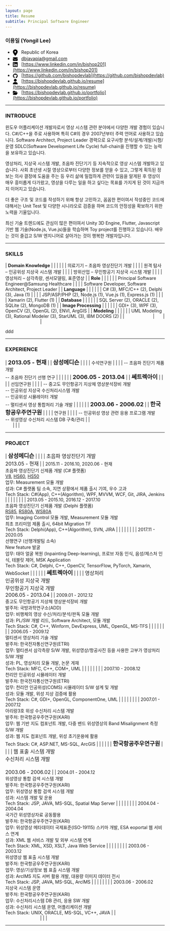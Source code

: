 ```yaml
---
layout: page
title: Resume
subtitle: Principal Software Engineer
---
```


<style>
 tr, td, th {
   border: 1px;
   background-color:transparent!important;
}
img {
    vertical-align: middle;
}
</style>

### 이용일 (Yongil Lee)

* <img src="/assets/images/resume/location-dot-solid.png" width=15/>&nbsp;&nbsp;&nbsp;Republic of Korea
* <img src="/assets/images/resume/envelope-solid.png" width=15/>&nbsp;&nbsp;&nbsp;[dbjavapia@gmail.com](dbjavapia@gmail.com)
* <img src="/assets/images/resume/linkedin.png" width=15/>&nbsp;&nbsp;&nbsp;[https://www.linkedin.com/in/bishop201](https://www.linkedin.com/in/bishop201)
* <img src="/assets/images/resume/github.png" width=15/>&nbsp;&nbsp;&nbsp;[https://github.com/bishopdevlab](https://github.com/bishopdevlab)
* <img src="/assets/images/resume/user-solid.png" width=15/>&nbsp;&nbsp;&nbsp;[https://bishopdevlab.github.io/resume](https://bishopdevlab.github.io/resume)
* <img src="/assets/images/resume/folder-open-solid.png" width=15/>&nbsp;&nbsp;&nbsp;[https://bishopdevlab.github.io/portfolio](https://bishopdevlab.github.io/portfolio)

***

### INTRODUCE

윈도우 어플리케이션 개발자로서 영상 시스템 관련 분야에서 다양한 개발 경험이 있습니다. C#/C++을 주로 사용하며 특히 C#의 경우 2007년부터 주력 언어로 사용하고 있습니다. Software Architect, Project Leader 경력으로 요구사항 분석/설계/개발/시험/운영 SDLC(Software Development Life Cycle) full-chain을 진행할 수 있는 능력을 보유하고 있습니다.

영상처리, 지상국 시스템 개발, 초음파 진단기기 등 지속적으로 영상 시스템 개발하고 있습니다. 사회 초년생 시절 영상으로부터 다양한 정보를 얻을 수 있고, 그렇게 획득된 정보는 의사 결정에 도움을 주는 등 우리 삶에 밀접하게 관련이 있음을 알게된 후 영상이 매우 흥미롭게 다가왔고, 영상을 다루는 일을 하고 싶다는 목표를 가지게 된 것이 지금까지 이어지고 있습니다.

더 좋은 구조 및 코드를 작성하기 위해 항상 고민하고, 꼼꼼한 편이여서 작성중인 코드에 대해서는 Unit Test 및 다양한 시니라오로 검증을 하며 코드의 안정성을 확보하기 위한 노력을 기울입니다.

최신 기술 트렌드에도 관심이 많은 편이여서 Unity 3D Engine, Flutter, Javascript 기반 웹 기술(Node.js, Vue.js)들을 학습하며 Toy project를 진행하고 있습니다. 배우는 것이 즐겁고 S/W 엔지니어로 살아가는 것이 행복한 개발자입니다.

***

### SKILLS

| **Domain&nbsp;Knowledge** | | |
| | | 의료기기 &#8211; 초음파 영상진단기 개발 |
| | | 원격 탐사  &#8211; 인공위성 지상국 시스템 개발 |
| | | 방위산업 &#8211; 무인항공기 지상국 시스템 개발 |
| | | 영상처리 &#8211; 삼각측량, 센서모델링, 표준영상 |
| **Role** | | |
| | | Principal Software Engineer@Samsung Healthcare |
| | | Software Developer, Software Architect, Project Leader |
| **Language** | | |
| | | C# (3), MFC/C++ (2), Delphi (3), Java (1) |
| | | JSP/ASP/PHP (2), Node.js (1), Vue.js (1), Express.js (1) |
| | | Xamarin (2), Flutter (1) |
| **Database** | | |
| | | SQL Server (2), ORACLE (2), SQLite (2), MongoDB (1) |
| **Image&nbsp;Processing** | | |
| | | GDI+ (3), WPF (3), OpenCV (2), OpenGL (2), ENVI, ArgGIS |
| **Modeling** | | |
| | | UML Modeling (3), Rational Modeler (3), StarUML (3), IBM DOORS (2) |
| &nbsp; &nbsp; &nbsp; &nbsp; &nbsp; &nbsp; &nbsp; &nbsp; &nbsp; &nbsp; &nbsp; | &nbsp; &nbsp; &nbsp; | &nbsp; &nbsp; &nbsp; &nbsp; &nbsp; &nbsp; &nbsp; &nbsp; &nbsp; &nbsp; &nbsp; &nbsp; &nbsp; &nbsp; |

ddd

***

### EXPERIENCE

| **<font size=4>2013.05 - 현재</font>** | | **<font size=4>삼성메디슨</font>** |
| | | 수석연구원 |
| | | -- 초음파 진단기 제품 개발<br>-- 초음파 진단기 선행 연구 |
| | | |
| **<font size=4>2006.05 - 2013.04</font>** | | **<font size=4>쎄트렉아이</font>** |
| | | 선임연구원 |
| | | -- 중고도 무인항공기 지상체 영상분석장비 개발<br>-- 인공위성 지상국 수신처리시스템 개발<br>-- 인공위성 시뮬레이터 개발<br>-- 멀티센서 영상 통합처리 기술 개발 |
| | | |
| **<font size=4>2003.06 - 2006.02</font>** | | **<font size=4>한국항공우주연구원</font>** |
| | | 연구원 |
| | | -- 인공위성 영상 관련 응용 프로그램 개발<br>-- 위성영상 수신처리 시스템 DB 구축/관리 |
| &nbsp; &nbsp; &nbsp; &nbsp; &nbsp; &nbsp; &nbsp; &nbsp; &nbsp; &nbsp; &nbsp; &nbsp; &nbsp; &nbsp; &nbsp; &nbsp; &nbsp; &nbsp; &nbsp; &nbsp; &nbsp; &nbsp; &nbsp; &nbsp; &nbsp; &nbsp; &nbsp; &nbsp; &nbsp; &nbsp; &nbsp; &nbsp; &nbsp; | | |

***

### PROJECT

| **<font size=4>삼성메디슨</font>** | | |
| <font size=3>초음파 영상진단기 개발<br>2013.05 - 현재</font> | | 2015.11 - 2016.10, 2020.06 - 현재<br>초음파 영상진단기 신제품 개발 (C# 플랫폼)<br>[V8](https://samsunghealthcare.com/kr/products/UltrasoundSystem/V8/General%20Imaging/benefit), [HS60](https://samsunghealthcare.com/kr/products/UltrasoundSystem/HS60/General%20Imaging/benefit), [HS50](https://samsunghealthcare.com/kr/products/UltrasoundSystem/HS50/General%20Imaging/benefit)<br>업무: Measurement 모듈 개발<br>성과: C# 플랫폼 팀 소속, 지연 상황에서 제품 출시 기여, 우수 고과<br>Tech Stack: C#(App), C++(Algorithm), WPF, MVVM, WCF, Git, JIRA, Jenkins |
| | | |
| | | 2013.05 - 2015.10, 2016.12 - 2017.10<br>초음파 영상진단기 신제품 개발 (Delphi 플랫폼)<br>[RS85](https://samsunghealthcare.com/kr/products/UltrasoundSystem/RS85%20Prestige/Radiology/benefit), [RS80A](https://samsunghealthcare.com/kr/products/UltrasoundSystem/RS80A/Radiology/benefit), [WS80A](https://samsunghealthcare.com/kr/products/UltrasoundSystem/WS80A/Obstetrics%20-%20Gynecology/benefit)<br>업무: Imaging Control 모듈 개발, Measurement 모듈 개발<br>최초 프리미엄 제품 출시, 64bit Migration TF<br>Tech Stack: Delphi(App), C++(Algorithm), SVN, JIRA |
| | | |
| | | 2017.11 - 2020.05<br>선행연구 (선행개발팀 소속)<br>New feature 발굴<br>업무: 태아 얼굴 복원 (Inpainting Deep-learning), 프로브 자동 인식, 음성/제스처 인식, 테블릿 제어, MSK Application<br>Tech Stack: C#, Delphi, C++, OpenCV, TensorFlow, PyTorch, Xamarin, WebSocket |
| | | |
| **<font size=4>쎄트렉아이</font>** | | |
| <font size=3>영상처리<br>인공위성 지상국 개발<br>무인항공기 지상국 개발<br>2006.05 - 2013.04</font> | | 2009.01 - 2012.12<br>중고도 무인항공기 지상체 영상분석장비 개발<br>발주처: 국방과학연구소(ADD)<br>업무: 비행체의 영상 수신/처리/분석/판독 모듈 개발<br>성과: PL/SW 개발 리드, Software Architect, 모듈 개발<br>Tech Stack: C#, C++, Winform, DevExpress, UML, OpenGL, MS-TFS |
| | | |
| | | 2006.05 - 2009.12<br>멀티센서 영상처리 기술 개발<br>발주처: 한국전자통신연구원(ETRI)<br>업무: 멀티센서 삼각측량 S/W 개발, 위성영상/항공사진 등을 사용한 고부가 영상처리 S/W 개발<br>성과: PL, 영상처리 모듈 개발, 논문 게재<br>Tech Stack: MFC, C++, COM+, UML |
| | | |
| | | 2007.10 - 2008.12<br>천리안 인공위성 시뮬레이터 개발<br>발주처: 한국전자통신연구원(ETRI)<br>업무: 천리안 인공위성(COMS) 시뮬레이터 S/W 설계 및 개발<br>성과: 모듈 개발, 위성 지상 검증에 활용<br>Tech Stack: C#, GDI+, OpenGL, ComponentOne, UML |
| | | |
| | | 2007.01 - 2007.12<br>아리랑3호 위성 수신처리 시스템 개발<br>발주처: 한국항공우주연구원(KARI)<br>업무: 웹 기반 지도 컴포넌트 개발, 다중 밴드 위성영상의 Band Misalignment 측정 S/W 개발<br>성과: 웹 지도 컴포넌트 개발, 위성 초기운용에 활용<br>Tech Stack: C#, ASP.NET, MS-SQL, ArcGIS |
| | | |
| **<font size=4>한국항공주우연구원</font>** | | |
| <font size=3>웹 표출 시스템 개발<br>수신처리 시스템 개발<br><br>2003.06 - 2006.02</font> | | 2004.01 - 2004.12<br>위성영상 통합 검색 시스템 개발<br>발주처: 한국항공우주연구원(KARI)<br>업무: 위성영상 통합 검색 시스템 개발<br>성과: 시스템 개발 및 운용<br>Tech Stack: JSP, JAVA, MS-SQL, Spatial Map Server |
| | | |
| | | 2004.04 - 2004.04<br>국가간 위성영상자료 공동활용<br>발주처: 한국항공우주연구원(KARI)<br>업무: 위성영상 메타데이터 국제표준(ISO-19115) 스키마 개발, ESA eoportal 웹 서비스 연계<br>성과: XML 웹 서비스 개발 및 외부 시스템 연계<br>Tech Stack: XML, XSD, XSLT, Java Web Service |
| | | |
| | | 2003.06 - 2003.12<br>위성영상 웹 표출 시스템 개발<br>발주처: 한국항공우주연구원(KARI)<br>업무: 영상/기상정보 웹 표출 시스템 개발<br>성과: ArcIMS 지도 서버 활용 개발, 대용량 이미지 데이터 전시<br>Tech Stack: JSP, JAVA, MS-SQL, ArcIMS |
| | | |
| | | 2003.06 - 2006.02<br>지상국 시스템 운영<br>발주처: 한국항공우주연구원(KARI)<br>업무: 수신처리시스템 DB 관리, 응용 SW 개발<br>성과: 수신처리 시스템 운영, 어플리케이션 개발<br>Tech Stack: UNIX, ORACLE, MS-SQL, VC++, JAVA |
| &nbsp; &nbsp; &nbsp; &nbsp; &nbsp; &nbsp; &nbsp; &nbsp; &nbsp; &nbsp; &nbsp; &nbsp; &nbsp; &nbsp; &nbsp; &nbsp; &nbsp; &nbsp; &nbsp; &nbsp; &nbsp; &nbsp; &nbsp; &nbsp; &nbsp; &nbsp; &nbsp; &nbsp; &nbsp; &nbsp; &nbsp; &nbsp; &nbsp; | | |

***
